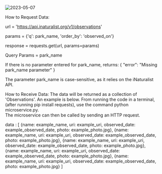 
![2023-05-07](https://user-images.githubusercontent.com/107569872/236730780-bf915a69-70a9-4dba-85a7-75a472ee8a6e.png)

How to Request Data:

url = 'https://api.inaturalist.org/v1/observations'

params = {'q': park_name, 'order_by': 'observed_on'}

response = requests.get(url, params=params)

Query Params = park_name

If there is no parameter entered for park_name, returns: 
{
  "error": "Missing park_name parameter"
}

The parameter park_name is case-sensitive, as it relies on the iNaturalist API.

How to Receive Data: The data will be returned as a collection of 'Observations'.  An example is below.
From running the code in a terminal, (after running pip install requests), use the command python microservice.py.  
The microservice can then be called by sending an HTTP request.

data :
[
  {name: example_name, uri: example_uri, observed_date: example_observed_date, photo:
  example_photo.jpg},
  {name: example_name, uri: example_uri, observed_date: example_observed_date, photo:
  example_photo.jpg},
  {name: example_name, uri: example_uri, observed_date: example_observed_date, photo:
  example_photo.jpg},
  {name: example_name, uri: example_uri, observed_date: example_observed_date, photo:
  example_photo.jpg},
  {name: example_name, uri: example_uri, observed_date: example_observed_date, photo:
  example_photo.jpg}
]
